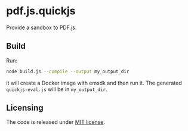# pdf.js.quickjs

Provide a sandbox to PDF.js.

## Build

Run:

```sh
node build.js --compile --output my_output_dir
```

it will create a Docker image with emsdk and then run it. The generated `quickjs-eval.js` will be in `my_output_dir`.

## Licensing

The code is released under [MIT license](https://opensource.org/licenses/MIT).